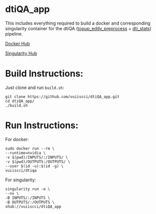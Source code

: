 # dtiQA_app
This includes everything required to build a docker and corresponding singularity container for the dtiQA ([topup_eddy_preprocess](https://github.com/justinblaber/topup_eddy_preprocess) + [dti_stats](https://github.com/justinblaber/dti_stats)) pipeline. 

[Docker Hub](https://hub.docker.com/r/vuiiscci/dtiqa/tags/)

[Singularity Hub](https://www.singularity-hub.org/collections/822)

# Build Instructions:
Just clone and run `build.sh`:
```
git clone https://github.com/vuiiscci/dtiQA_app.git
cd dtiQA_app/
./build.sh
```

# Run Instructions:
For docker:
```
sudo docker run --rm \
--runtime=nvidia \
-v $(pwd)/INPUTS/:/INPUTS/ \
-v $(pwd)/OUTPUTS:/OUTPUTS/ \
--user $(id -u):$(id -g) \
vuiiscci/dtiqa
```
For singularity:
```
singularity run -e \
--nv \
-B INPUTS/:/INPUTS \
-B OUTPUTS/:/OUTPUTS \
shub://vuiiscci/dtiQA_app
```
